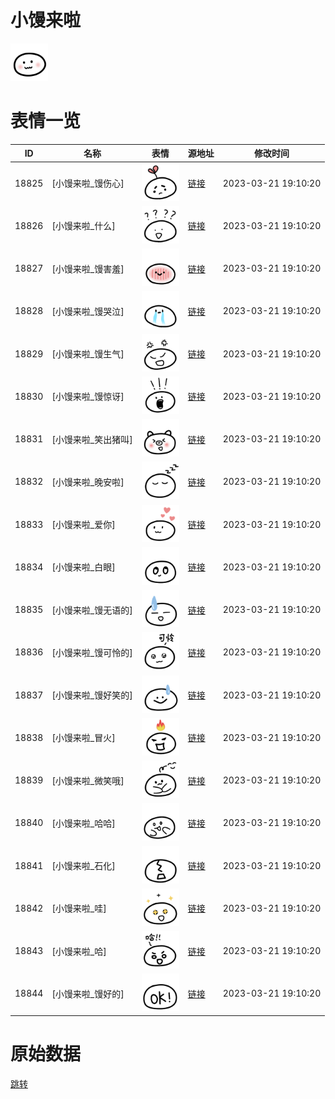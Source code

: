 # 小馒来啦

<img src="./cover.png" height="60" alt="cover" />

# 表情一览

|ID|名称|表情|源地址|修改时间|
|----|----|----|----|----|
|18825|[小馒来啦_馒伤心]|<img src="./pic/018825_%5B小馒来啦_馒伤心%5D.png" height="60" alt="馒伤心"/>|[链接](https://i0.hdslb.com/bfs/garb/4eadd01788b050f8102042c74b69dee041fd35f4.png)|2023-03-21 19:10:20|
|18826|[小馒来啦_什么]|<img src="./pic/018826_%5B小馒来啦_什么%5D.png" height="60" alt="什么"/>|[链接](https://i0.hdslb.com/bfs/garb/f0f439857428eb85f9e56b56d00b90d3255a2f69.png)|2023-03-21 19:10:20|
|18827|[小馒来啦_馒害羞]|<img src="./pic/018827_%5B小馒来啦_馒害羞%5D.png" height="60" alt="馒害羞"/>|[链接](https://i0.hdslb.com/bfs/garb/5429d09c5c4e8d6a04ed2c3395d87872ba70b7f8.png)|2023-03-21 19:10:20|
|18828|[小馒来啦_馒哭泣]|<img src="./pic/018828_%5B小馒来啦_馒哭泣%5D.png" height="60" alt="馒哭泣"/>|[链接](https://i0.hdslb.com/bfs/garb/0876ca19c962f027f34f25897580f0f9e20fadd2.png)|2023-03-21 19:10:20|
|18829|[小馒来啦_馒生气]|<img src="./pic/018829_%5B小馒来啦_馒生气%5D.png" height="60" alt="馒生气"/>|[链接](https://i0.hdslb.com/bfs/garb/4766e9b8a2bad323f525600e480bc3d864e7695d.png)|2023-03-21 19:10:20|
|18830|[小馒来啦_馒惊讶]|<img src="./pic/018830_%5B小馒来啦_馒惊讶%5D.png" height="60" alt="馒惊讶"/>|[链接](https://i0.hdslb.com/bfs/garb/cdcf7337a27139496c1916eb68058e928c303472.png)|2023-03-21 19:10:20|
|18831|[小馒来啦_笑出猪叫]|<img src="./pic/018831_%5B小馒来啦_笑出猪叫%5D.png" height="60" alt="笑出猪叫"/>|[链接](https://i0.hdslb.com/bfs/garb/d142cffa2edcfd643b612fa6c9d08bceddc28a58.png)|2023-03-21 19:10:20|
|18832|[小馒来啦_晚安啦]|<img src="./pic/018832_%5B小馒来啦_晚安啦%5D.png" height="60" alt="晚安啦"/>|[链接](https://i0.hdslb.com/bfs/garb/29090ea75325cab6daa96b7a84c0f2d278de488c.png)|2023-03-21 19:10:20|
|18833|[小馒来啦_爱你]|<img src="./pic/018833_%5B小馒来啦_爱你%5D.png" height="60" alt="爱你"/>|[链接](https://i0.hdslb.com/bfs/garb/125207cb8cd102844d84d8237672d5d6587e40b2.png)|2023-03-21 19:10:20|
|18834|[小馒来啦_白眼]|<img src="./pic/018834_%5B小馒来啦_白眼%5D.png" height="60" alt="白眼"/>|[链接](https://i0.hdslb.com/bfs/garb/bd548a3263df66b9bffa6d0058776f6dd52072cd.png)|2023-03-21 19:10:20|
|18835|[小馒来啦_馒无语的]|<img src="./pic/018835_%5B小馒来啦_馒无语的%5D.png" height="60" alt="馒无语的"/>|[链接](https://i0.hdslb.com/bfs/garb/5d9115fc9aabe79533de20ed7135d70c812268b4.png)|2023-03-21 19:10:20|
|18836|[小馒来啦_馒可怜的]|<img src="./pic/018836_%5B小馒来啦_馒可怜的%5D.png" height="60" alt="馒可怜的"/>|[链接](https://i0.hdslb.com/bfs/garb/ace7d0ac0c5f0f20e92e839dba8a03e7f08ecb90.png)|2023-03-21 19:10:20|
|18837|[小馒来啦_馒好笑的]|<img src="./pic/018837_%5B小馒来啦_馒好笑的%5D.png" height="60" alt="馒好笑的"/>|[链接](https://i0.hdslb.com/bfs/garb/8f9971385ac9f88ff56e2eb7b19dfb4ed7273875.png)|2023-03-21 19:10:20|
|18838|[小馒来啦_冒火]|<img src="./pic/018838_%5B小馒来啦_冒火%5D.png" height="60" alt="冒火"/>|[链接](https://i0.hdslb.com/bfs/garb/1eec9a730d7757a966d29c2e05436658b031a7b9.png)|2023-03-21 19:10:20|
|18839|[小馒来啦_微笑哦]|<img src="./pic/018839_%5B小馒来啦_微笑哦%5D.png" height="60" alt="微笑哦"/>|[链接](https://i0.hdslb.com/bfs/garb/3aa37ff5c605a9b0f9486c61c8d60bdd727ea87c.png)|2023-03-21 19:10:20|
|18840|[小馒来啦_哈哈]|<img src="./pic/018840_%5B小馒来啦_哈哈%5D.png" height="60" alt="哈哈"/>|[链接](https://i0.hdslb.com/bfs/garb/a4e1375cae0c06b5a8fce5bd204319b120b76b2c.png)|2023-03-21 19:10:20|
|18841|[小馒来啦_石化]|<img src="./pic/018841_%5B小馒来啦_石化%5D.png" height="60" alt="石化"/>|[链接](https://i0.hdslb.com/bfs/garb/fe005c33ae75c3f8145eca20934baf09ec3c7293.png)|2023-03-21 19:10:20|
|18842|[小馒来啦_哇]|<img src="./pic/018842_%5B小馒来啦_哇%5D.png" height="60" alt="哇"/>|[链接](https://i0.hdslb.com/bfs/garb/234c5067ec94bc215972e3163152e83098b54885.png)|2023-03-21 19:10:20|
|18843|[小馒来啦_哈]|<img src="./pic/018843_%5B小馒来啦_哈%5D.png" height="60" alt="哈"/>|[链接](https://i0.hdslb.com/bfs/garb/b62998122c38ef225ca6769072d13c61f80ed81e.png)|2023-03-21 19:10:20|
|18844|[小馒来啦_馒好的]|<img src="./pic/018844_%5B小馒来啦_馒好的%5D.png" height="60" alt="馒好的"/>|[链接](https://i0.hdslb.com/bfs/garb/5b3cc388958664c11120847630ef61d13ac97cc1.png)|2023-03-21 19:10:20|

# 原始数据

[跳转](./raw.json)

